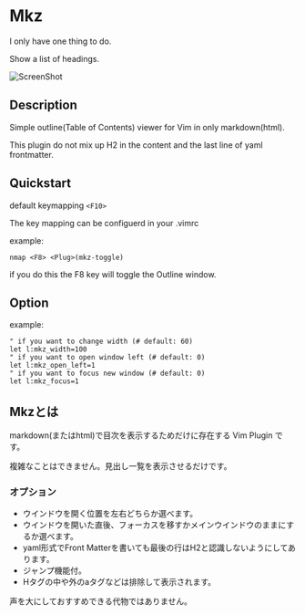 # Mkz

I only have one thing to do.

Show a list of headings.

![ScreenShot](https://i.imgur.com/Tvrpbs2.png)

## Description

Simple outline(Table of Contents) viewer for Vim in only markdown(html).

This plugin do not mix up H2 in the content and the last line of yaml frontmatter.

## Quickstart

default keymapping `<F10>`

The key mapping can be configuerd in your .vimrc

example:
```vim
nmap <F8> <Plug>(mkz-toggle)
```
if you do this the F8 key will toggle the Outline window.

## Option

example:
```vim
" if you want to change width (# default: 60)
let l:mkz_width=100
" if you want to open window left (# default: 0)
let l:mkz_open_left=1
" if you want to focus new window (# default: 0)
let l:mkz_focus=1
```

## Mkzとは

markdown(またはhtml)で目次を表示するためだけに存在する Vim Plugin です。

複雑なことはできません。見出し一覧を表示させるだけです。

### オプション

- ウインドウを開く位置を左右どちらか選べます。
- ウインドウを開いた直後、フォーカスを移すかメインウインドウのままにするか選べます。
- yaml形式でFront Matterを書いても最後の行はH2と認識しないようにしてあります。
- ジャンプ機能付。
- Hタグの中や外のaタグなどは排除して表示されます。

声を大にしておすすめできる代物ではありません。
